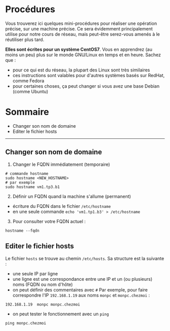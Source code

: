 # Procédures

Vous trouverez ici quelques mini-procédures pour réaliser une opération précise, sur une machine précise. Ce sera évidemment principalement utilise pour notre cours de réseau, mais peut-être serez-vous amenés à le réutiliser plus tard.  

**Elles sont écrites pour un système CentOS7**. Vous en apprendrez (au moins un peu) plus sur le monde GNU/Linux en temps et en heure. Sachez que :
* pour ce qui est du réseau, la plupart des Linux sont très similaires
* ces instructions sont valables pour d'autres systèmes basés sur RedHat, comme Fedora
* pour certaines choses, ça peut changer si vous avez une base Debian (comme Ubuntu)

# Sommaire

* Changer son nom de domaine
* Editer le fichier hosts

---

## Changer son nom de domaine

1. Changer le FQDN immédiatement (temporaire)
```
# commande hostname
sudo hostname <NEW_HOSTNAME>
# par exemple
sudo hostname vm1.tp3.b1
```
2. Définir un FQDN quand la machine s'allume (permanent)
* écriture du FQDN dans le fichier `/etc/hostname`
* en une seule commande `echo 'vm1.tp1.b3' > /etc/hostname`

3. Pour consulter votre FQDN actuel :
```
hostname --fqdn
```

## Editer le fichier hosts

Le fichier `hosts` se trouve au chemin `/etc/hosts`. Sa structure est la suivante :
* une seule IP par ligne
* une ligne est une correspondance entre une IP et un (ou plusieurs) noms (FQDN ou nom d'hôte)
* on peut définir des commentaires avec `#`
Par exemple, pour faire correspondre l'IP `192.168.1.19` aux noms `monpc` et `monpc.chezmoi` :
```
192.168.1.19  monpc monpc.chezmoi
```
* on peut tester le fonctionnement avec un `ping`
```
ping monpc.chezmoi
```
